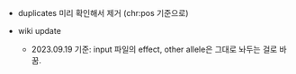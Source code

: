 - duplicates 미리 확인해서 제거 (chr:pos 기준으로)

- wiki update
    - 2023.09.19 기준: input 파일의 effect, other allele은 그대로 놔두는 걸로 바꿈.